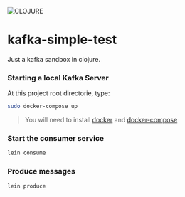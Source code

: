 ![CLOJURE](https://clojure.org/images/clojure-logo-120b.png)

# kafka-simple-test
Just a kafka sandbox in clojure.

### Starting a local Kafka Server
At this project root directorie, type:
```bash
sudo docker-compose up
```
> You will need to install [docker](http://www.docker.com) and [docker-compose](https://docs.docker.com/compose/install/)

### Start the consumer service
```bash
lein consume
```

### Produce messages

```bash
lein produce
```
